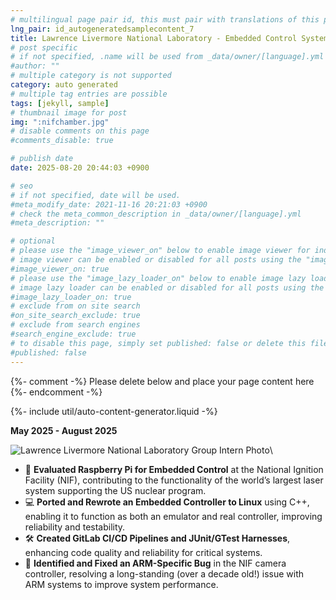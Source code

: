 ```yaml
---
# multilingual page pair id, this must pair with translations of this page. (This name must be unique)
lng_pair: id_autogeneratedsamplecontent_7
title: Lawrence Livermore National Laboratory - Embedded Control Systems Intern
# post specific
# if not specified, .name will be used from _data/owner/[language].yml
#author: ""
# multiple category is not supported
category: auto generated
# multiple tag entries are possible
tags: [jekyll, sample]
# thumbnail image for post
img: ":nifchamber.jpg"
# disable comments on this page
#comments_disable: true

# publish date
date: 2025-08-20 20:44:03 +0900

# seo
# if not specified, date will be used.
#meta_modify_date: 2021-11-16 20:21:03 +0900
# check the meta_common_description in _data/owner/[language].yml
#meta_description: ""

# optional
# please use the "image_viewer_on" below to enable image viewer for individual pages or posts (_posts/ or [language]/_posts folders).
# image viewer can be enabled or disabled for all posts using the "image_viewer_posts: true" setting in _data/conf/main.yml.
#image_viewer_on: true
# please use the "image_lazy_loader_on" below to enable image lazy loader for individual pages or posts (_posts/ or [language]/_posts folders).
# image lazy loader can be enabled or disabled for all posts using the "image_lazy_loader_posts: true" setting in _data/conf/main.yml.
#image_lazy_loader_on: true
# exclude from on site search
#on_site_search_exclude: true
# exclude from search engines
#search_engine_exclude: true
# to disable this page, simply set published: false or delete this file
#published: false
---
```


{%- comment -%} Please delete below and place your page content here {%- endcomment -%}

{%- include util/auto-content-generator.liquid -%}

<!-- outline-start -->

**May 2025 - August 2025**

![Lawrence Livermore National Laboratory Group Intern Photo](:llnlpeeps.jpg)\

- 🚀 **Evaluated Raspberry Pi for Embedded Control** at the National Ignition Facility (NIF), contributing to the functionality of the world’s largest laser system supporting the US nuclear program.  
- 💻 **Ported and Rewrote an Embedded Controller to Linux** using C++, enabling it to function as both an emulator and real controller, improving reliability and testability.  
- 🛠️ **Created GitLab CI/CD Pipelines and JUnit/GTest Harnesses**, enhancing code quality and reliability for critical systems.  
- 🐞 **Identified and Fixed an ARM-Specific Bug** in the NIF camera controller, resolving a long-standing (over a decade old!) issue with ARM systems to improve system performance.



<!-- outline-end -->

